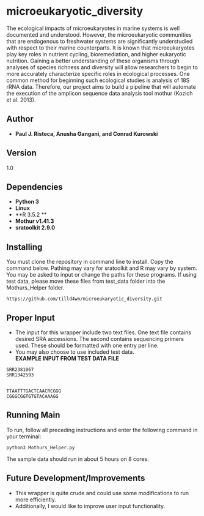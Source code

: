 # microeukaryotic_diversity
The ecological impacts of microeukaryotes in marine systems is well documented and understood. However, the microeukaryotic communities that are endogenous to freshwater systems are significantly understudied with respect to their marine counterparts. It is known that microeukaryotes play key roles in nutrient cycling, bioremediation, and higher eukaryotic nutrition. Gaining a better understanding of these organisms through analyses of species richness and diversity will allow researchers to begin to more accurately characterize specific roles in ecological processes. One common method for beginning such ecological studies is analysis of 18S rRNA data. Therefore, our project aims to build a pipeline that will automate the execution of the amplicon sequence data analysis tool mothur (Kozich et al. 2013).

## Author
* **Paul J. Risteca, Anusha Gangani, and Conrad Kurowski**

## Version
1.0

## Dependencies
* **Python 3**
* **Linux**
* **R 3.5.2 **
* **Mothur v1.41.3**
* **sratoolkit 2.9.0**



## Installing

You must clone the repository in command line to install. Copy the command below.
Pathing may vary for sratoolkit and R may vary by system. You may be asked to input or change the paths for these programs. 
If using test data, please move these files from test_data folder into the Mothurs_Helper folder.
```
https://github.com/tilld4wn/microeukaryotic_diversity.git
```

## Proper Input
* The input for this wrapper include two text files. One text file contains desired SRA accessions. The second contains sequencing primers used. These should be formatted with one entry per line. 
* You may also choose to use included test data.  
**EXAMPLE INPUT FROM TEST DATA FILE**
```
SRR2381067
SRR1342593


TTAATTTGACTCAACRCGGG
CGGGCGGTGTGTACAAAGG
```

## Running Main 
To run, follow all preceding instructions and enter the following command in your terminal:
```
python3 Mothurs_Helper.py 
```

The sample data should run in about 5 hours on 8 cores.

## Future Development/Improvements
* This wrapper is quite crude and could use some modifications to run more efficiently. 
* Additionally, I would like to improve user input functionality.

